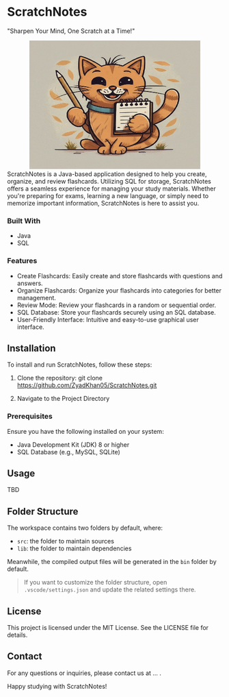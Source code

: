 # ScratchNotes
"Sharpen Your Mind, One Scratch at a Time!"
<div align="center">
	<img src="https://github.com/ZyadKhan05/ScratchNotes/blob/main/Resources/scratchnotes.jpeg" style="width:400px;height:300px;">
</div>


<div align="left">
ScratchNotes is a Java-based application designed to help you create, organize, and review flashcards. Utilizing SQL for storage, ScratchNotes offers a seamless experience for managing your study materials. Whether you're preparing for exams, learning a new language, or simply need to memorize important information, ScratchNotes is here to assist you.

### Built With
- Java
- SQL

### Features
- Create Flashcards: Easily create and store flashcards with questions and answers.
- Organize Flashcards: Organize your flashcards into categories for better management.
- Review Mode: Review your flashcards in a random or sequential order.
- SQL Database: Store your flashcards securely using an SQL database.
- User-Friendly Interface: Intuitive and easy-to-use graphical user interface.

## Installation 
To install and run ScratchNotes, follow these steps:

1. Clone the repository: 
   git clone https://github.com/ZyadKhan05/ScratchNotes.git

2. Navigate to the Project Directory 

### Prerequisites
Ensure you have the following installed on your system:
- Java Development Kit (JDK) 8 or higher
- SQL Database (e.g., MySQL, SQLite)

## Usage
TBD
  
## Folder Structure

The workspace contains two folders by default, where:

- `src`: the folder to maintain sources
- `lib`: the folder to maintain dependencies

Meanwhile, the compiled output files will be generated in the `bin` folder by default.

> If you want to customize the folder structure, open `.vscode/settings.json` and update the related settings there.

## License 
This project is licensed under the MIT License. See the LICENSE file for details.

## Contact
For any questions or inquiries, please contact us at ... .

Happy studying with ScratchNotes!
</div>
